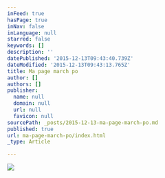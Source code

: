 ```yaml
---
inFeed: true
hasPage: true
inNav: false
inLanguage: null
starred: false
keywords: []
description: ''
datePublished: '2015-12-13T09:43:40.739Z'
dateModified: '2015-12-13T09:43:13.765Z'
title: Ma page march po
author: []
authors: []
publisher:
  name: null
  domain: null
  url: null
  favicon: null
sourcePath: _posts/2015-12-13-ma-page-march-po.md
published: true
url: ma-page-march-po/index.html
_type: Article

---
```

![](https://the-grid-user-content.s3-us-west-2.amazonaws.com/42914269-671f-4629-a8f6-5957f72bffa9.png)